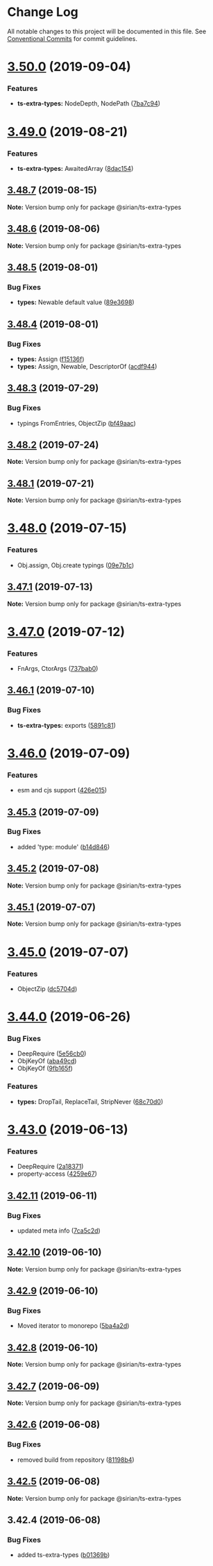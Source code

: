 # Change Log

All notable changes to this project will be documented in this file.
See [Conventional Commits](https://conventionalcommits.org) for commit guidelines.

# [3.50.0](https://github.com/sirian/js/compare/@sirian/ts-extra-types@3.49.0...@sirian/ts-extra-types@3.50.0) (2019-09-04)


### Features

* **ts-extra-types:** NodeDepth, NodePath ([7ba7c94](https://github.com/sirian/js/commit/7ba7c94))





# [3.49.0](https://github.com/sirian/js/compare/@sirian/ts-extra-types@3.48.7...@sirian/ts-extra-types@3.49.0) (2019-08-21)


### Features

* **ts-extra-types:** AwaitedArray ([8dac154](https://github.com/sirian/js/commit/8dac154))





## [3.48.7](https://github.com/sirian/js/compare/@sirian/ts-extra-types@3.48.6...@sirian/ts-extra-types@3.48.7) (2019-08-15)

**Note:** Version bump only for package @sirian/ts-extra-types





## [3.48.6](https://github.com/sirian/js/compare/@sirian/ts-extra-types@3.48.5...@sirian/ts-extra-types@3.48.6) (2019-08-06)

**Note:** Version bump only for package @sirian/ts-extra-types





## [3.48.5](https://github.com/sirian/js/compare/@sirian/ts-extra-types@3.48.4...@sirian/ts-extra-types@3.48.5) (2019-08-01)


### Bug Fixes

* **types:** Newable default value ([89e3698](https://github.com/sirian/js/commit/89e3698))





## [3.48.4](https://github.com/sirian/js/compare/@sirian/ts-extra-types@3.48.3...@sirian/ts-extra-types@3.48.4) (2019-08-01)


### Bug Fixes

* **types:** Assign ([f15136f](https://github.com/sirian/js/commit/f15136f))
* **types:** Assign, Newable, DescriptorOf ([acdf944](https://github.com/sirian/js/commit/acdf944))





## [3.48.3](https://github.com/sirian/js/compare/@sirian/ts-extra-types@3.48.2...@sirian/ts-extra-types@3.48.3) (2019-07-29)


### Bug Fixes

* typings FromEntries, ObjectZip ([bf49aac](https://github.com/sirian/js/commit/bf49aac))





## [3.48.2](https://github.com/sirian/js/compare/@sirian/ts-extra-types@3.48.1...@sirian/ts-extra-types@3.48.2) (2019-07-24)

**Note:** Version bump only for package @sirian/ts-extra-types





## [3.48.1](https://github.com/sirian/js/compare/@sirian/ts-extra-types@3.48.0...@sirian/ts-extra-types@3.48.1) (2019-07-21)

**Note:** Version bump only for package @sirian/ts-extra-types





# [3.48.0](https://github.com/sirian/js/compare/@sirian/ts-extra-types@3.47.1...@sirian/ts-extra-types@3.48.0) (2019-07-15)


### Features

* Obj.assign, Obj.create typings ([09e7b1c](https://github.com/sirian/js/commit/09e7b1c))





## [3.47.1](https://github.com/sirian/js/compare/@sirian/ts-extra-types@3.47.0...@sirian/ts-extra-types@3.47.1) (2019-07-13)

**Note:** Version bump only for package @sirian/ts-extra-types





# [3.47.0](https://github.com/sirian/js/compare/@sirian/ts-extra-types@3.46.1...@sirian/ts-extra-types@3.47.0) (2019-07-12)


### Features

* FnArgs, CtorArgs ([737bab0](https://github.com/sirian/js/commit/737bab0))





## [3.46.1](https://github.com/sirian/js/compare/@sirian/ts-extra-types@3.46.0...@sirian/ts-extra-types@3.46.1) (2019-07-10)


### Bug Fixes

* **ts-extra-types:** exports ([5891c81](https://github.com/sirian/js/commit/5891c81))





# [3.46.0](https://github.com/sirian/js/compare/@sirian/ts-extra-types@3.45.3...@sirian/ts-extra-types@3.46.0) (2019-07-09)


### Features

* esm and cjs support ([426e015](https://github.com/sirian/js/commit/426e015))





## [3.45.3](https://github.com/sirian/js/compare/@sirian/ts-extra-types@3.45.2...@sirian/ts-extra-types@3.45.3) (2019-07-09)


### Bug Fixes

* added 'type: module' ([b14d846](https://github.com/sirian/js/commit/b14d846))





## [3.45.2](https://github.com/sirian/js/compare/@sirian/ts-extra-types@3.45.1...@sirian/ts-extra-types@3.45.2) (2019-07-08)

**Note:** Version bump only for package @sirian/ts-extra-types





## [3.45.1](https://github.com/sirian/js/compare/@sirian/ts-extra-types@3.45.0...@sirian/ts-extra-types@3.45.1) (2019-07-07)

**Note:** Version bump only for package @sirian/ts-extra-types





# [3.45.0](https://github.com/sirian/js/compare/@sirian/ts-extra-types@3.44.0...@sirian/ts-extra-types@3.45.0) (2019-07-07)


### Features

* ObjectZip ([dc5704d](https://github.com/sirian/js/commit/dc5704d))





# [3.44.0](https://github.com/sirian/js/compare/@sirian/ts-extra-types@3.43.0...@sirian/ts-extra-types@3.44.0) (2019-06-26)


### Bug Fixes

* DeepRequire ([5e56cb0](https://github.com/sirian/js/commit/5e56cb0))
* ObjKeyOf ([aba49cd](https://github.com/sirian/js/commit/aba49cd))
* ObjKeyOf ([9fb165f](https://github.com/sirian/js/commit/9fb165f))


### Features

* **types:** DropTail, ReplaceTail, StripNever ([68c70d0](https://github.com/sirian/js/commit/68c70d0))





# [3.43.0](https://github.com/sirian/js/compare/@sirian/ts-extra-types@3.42.11...@sirian/ts-extra-types@3.43.0) (2019-06-13)


### Features

* DeepRequire ([2a18371](https://github.com/sirian/js/commit/2a18371))
* property-access ([4259e67](https://github.com/sirian/js/commit/4259e67))





## [3.42.11](https://github.com/sirian/js/compare/@sirian/ts-extra-types@3.42.10...@sirian/ts-extra-types@3.42.11) (2019-06-11)


### Bug Fixes

* updated meta info ([7ca5c2d](https://github.com/sirian/js/commit/7ca5c2d))





## [3.42.10](https://github.com/sirian/js/compare/@sirian/ts-extra-types@3.42.9...@sirian/ts-extra-types@3.42.10) (2019-06-10)

**Note:** Version bump only for package @sirian/ts-extra-types





## [3.42.9](https://github.com/sirian/js/compare/@sirian/ts-extra-types@3.42.8...@sirian/ts-extra-types@3.42.9) (2019-06-10)


### Bug Fixes

* Moved iterator to monorepo ([5ba4a2d](https://github.com/sirian/js/commit/5ba4a2d))





## [3.42.8](https://github.com/sirian/js/compare/@sirian/ts-extra-types@3.42.7...@sirian/ts-extra-types@3.42.8) (2019-06-10)

**Note:** Version bump only for package @sirian/ts-extra-types





## [3.42.7](https://github.com/sirian/js/compare/@sirian/ts-extra-types@3.42.6...@sirian/ts-extra-types@3.42.7) (2019-06-09)

**Note:** Version bump only for package @sirian/ts-extra-types





## [3.42.6](https://github.com/sirian/js/compare/@sirian/ts-extra-types@3.42.5...@sirian/ts-extra-types@3.42.6) (2019-06-08)


### Bug Fixes

* removed build from repository ([81198b4](https://github.com/sirian/js/commit/81198b4))





## [3.42.5](https://github.com/sirian/js/compare/@sirian/ts-extra-types@3.42.4...@sirian/ts-extra-types@3.42.5) (2019-06-08)

**Note:** Version bump only for package @sirian/ts-extra-types





## 3.42.4 (2019-06-08)


### Bug Fixes

* added ts-extra-types ([b01369b](https://github.com/sirian/js/commit/b01369b))
